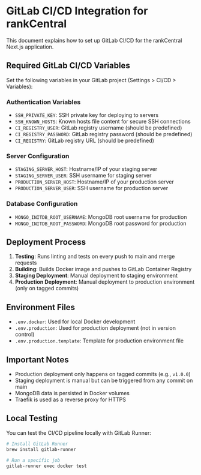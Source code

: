 # GitLab CI/CD Integration for rankCentral

This document explains how to set up GitLab CI/CD for the rankCentral Next.js application.

## Required GitLab CI/CD Variables

Set the following variables in your GitLab project (Settings > CI/CD > Variables):

### Authentication Variables

- `SSH_PRIVATE_KEY`: SSH private key for deploying to servers
- `SSH_KNOWN_HOSTS`: Known hosts file content for secure SSH connections
- `CI_REGISTRY_USER`: GitLab registry username (should be predefined)
- `CI_REGISTRY_PASSWORD`: GitLab registry password (should be predefined)
- `CI_REGISTRY`: GitLab registry URL (should be predefined)

### Server Configuration

- `STAGING_SERVER_HOST`: Hostname/IP of your staging server
- `STAGING_SERVER_USER`: SSH username for staging server
- `PRODUCTION_SERVER_HOST`: Hostname/IP of your production server
- `PRODUCTION_SERVER_USER`: SSH username for production server

### Database Configuration

- `MONGO_INITDB_ROOT_USERNAME`: MongoDB root username for production
- `MONGO_INITDB_ROOT_PASSWORD`: MongoDB root password for production

## Deployment Process

1. **Testing**: Runs linting and tests on every push to main and merge requests
2. **Building**: Builds Docker image and pushes to GitLab Container Registry
3. **Staging Deployment**: Manual deployment to staging environment
4. **Production Deployment**: Manual deployment to production environment (only on tagged commits)

## Environment Files

- `.env.docker`: Used for local Docker development
- `.env.production`: Used for production deployment (not in version control)
- `.env.production.template`: Template for production environment file

## Important Notes

- Production deployment only happens on tagged commits (e.g., `v1.0.0`)
- Staging deployment is manual but can be triggered from any commit on main
- MongoDB data is persisted in Docker volumes
- Traefik is used as a reverse proxy for HTTPS

## Local Testing

You can test the CI/CD pipeline locally with GitLab Runner:

```bash
# Install GitLab Runner
brew install gitlab-runner

# Run a specific job
gitlab-runner exec docker test
```

